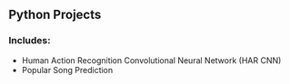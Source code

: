 ## Python Projects

### Includes:
- Human Action Recognition Convolutional Neural Network (HAR CNN)
- Popular Song Prediction
